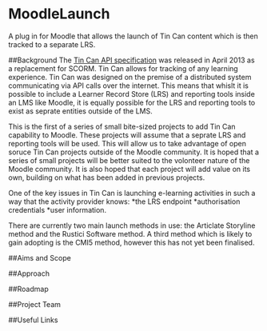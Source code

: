 MoodleLaunch
============

A plug in for Moodle that allows the launch of Tin Can content which is then tracked to a separate LRS. 

##Background
The [Tin Can API specification](https://www.tincanapi.co.uk) was released in April 2013 as a replacement for SCORM. 
Tin Can allows for tracking of any learning experience. Tin Can was designed on the premise of a distributed system
communicating via API calls over the internet. This means that whislt it is possible to include a Learner Record 
Store (LRS) and reporting tools inside an LMS like Moodle, it is equally possible for the LRS and reporting tools
to exist as seprate entities outside of the LMS.

This is the first of a series of small bite-sized projects to add Tin Can capability to Moodle. These projects will 
assume that a seprate LRS and reporting tools will be used. This will allow us to take advantage of open soruce 
Tin Can projects outside of the Moodle community. It is hoped that a series
of small projects will be better suited to the volonteer nature of the Moodle community. It is also hoped that
each project will add value on its own, building on what has been added in previous projects. 

One of the key issues in Tin Can is launching e-learning activities in such a way that the activity provider knows:
*the LRS endpoint
*authorisation credentials
*user information. 

There are currently two main launch methods in use: the Articlate Storyline method and the Rustici Software method. 
A third method which is likely to gain adopting is the CMI5 method, however this has not yet been finalised. 

##Aims and Scope

##Approach

##Roadmap

##Project Team

##Useful Links
